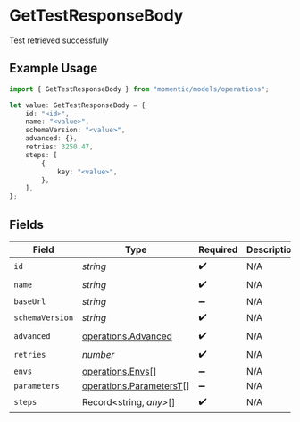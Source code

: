# GetTestResponseBody

Test retrieved successfully

## Example Usage

```typescript
import { GetTestResponseBody } from "momentic/models/operations";

let value: GetTestResponseBody = {
    id: "<id>",
    name: "<value>",
    schemaVersion: "<value>",
    advanced: {},
    retries: 3250.47,
    steps: [
        {
            key: "<value>",
        },
    ],
};
```

## Fields

| Field                                                              | Type                                                               | Required                                                           | Description                                                        |
| ------------------------------------------------------------------ | ------------------------------------------------------------------ | ------------------------------------------------------------------ | ------------------------------------------------------------------ |
| `id`                                                               | *string*                                                           | :heavy_check_mark:                                                 | N/A                                                                |
| `name`                                                             | *string*                                                           | :heavy_check_mark:                                                 | N/A                                                                |
| `baseUrl`                                                          | *string*                                                           | :heavy_minus_sign:                                                 | N/A                                                                |
| `schemaVersion`                                                    | *string*                                                           | :heavy_check_mark:                                                 | N/A                                                                |
| `advanced`                                                         | [operations.Advanced](../../models/operations/advanced.md)         | :heavy_check_mark:                                                 | N/A                                                                |
| `retries`                                                          | *number*                                                           | :heavy_check_mark:                                                 | N/A                                                                |
| `envs`                                                             | [operations.Envs](../../models/operations/envs.md)[]               | :heavy_minus_sign:                                                 | N/A                                                                |
| `parameters`                                                       | [operations.ParametersT](../../models/operations/parameterst.md)[] | :heavy_minus_sign:                                                 | N/A                                                                |
| `steps`                                                            | Record<string, *any*>[]                                            | :heavy_check_mark:                                                 | N/A                                                                |